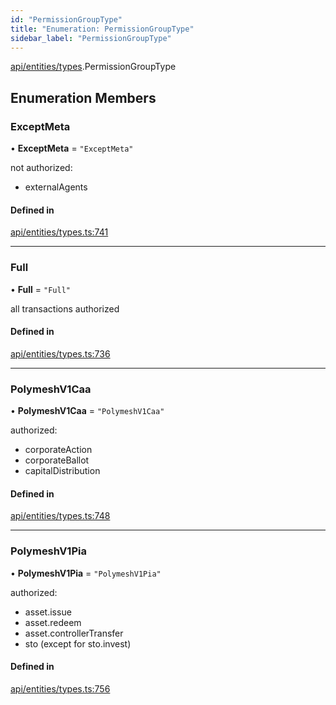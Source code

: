 ```yaml
---
id: "PermissionGroupType"
title: "Enumeration: PermissionGroupType"
sidebar_label: "PermissionGroupType"
---
```


[api/entities/types](../../../../../modules/API/Entities/Types/Types.md).PermissionGroupType

## Enumeration Members

### ExceptMeta

• **ExceptMeta** = ``"ExceptMeta"``

not authorized:
  - externalAgents

#### Defined in

[api/entities/types.ts:741](https://github.com/PolymeshAssociation/polymesh-sdk/blob/c8da9dfce/src/api/entities/types.ts#L741)

___

### Full

• **Full** = ``"Full"``

all transactions authorized

#### Defined in

[api/entities/types.ts:736](https://github.com/PolymeshAssociation/polymesh-sdk/blob/c8da9dfce/src/api/entities/types.ts#L736)

___

### PolymeshV1Caa

• **PolymeshV1Caa** = ``"PolymeshV1Caa"``

authorized:
  - corporateAction
  - corporateBallot
  - capitalDistribution

#### Defined in

[api/entities/types.ts:748](https://github.com/PolymeshAssociation/polymesh-sdk/blob/c8da9dfce/src/api/entities/types.ts#L748)

___

### PolymeshV1Pia

• **PolymeshV1Pia** = ``"PolymeshV1Pia"``

authorized:
  - asset.issue
  - asset.redeem
  - asset.controllerTransfer
  - sto (except for sto.invest)

#### Defined in

[api/entities/types.ts:756](https://github.com/PolymeshAssociation/polymesh-sdk/blob/c8da9dfce/src/api/entities/types.ts#L756)
